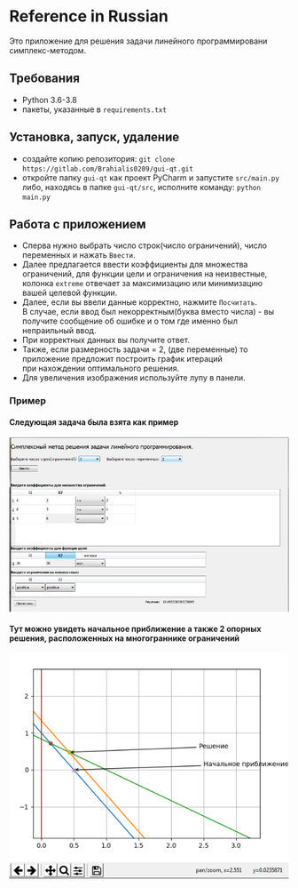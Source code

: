 
# Reference in Russian
Это приложение для решения задачи линейного программировани симплекс-методом.
## Требования
- Python 3.6-3.8
- пакеты, указанные в `requirements.txt`
## Установка, запуск, удаление
- создайте копию репозитория: `git clone https://gitlab.com/Brahialis0209/gui-qt.git`
- откройте папку `gui-qt` как проект PyCharm и запустите `src/main.py`
либо, находясь в папке `gui-qt/src`, исполните команду: `python main.py`
## Работа с приложением
- Сперва нужно выбрать число строк(число ограничений), число переменных и нажать `Ввести`.
- Далее предлагается ввести коэффициенты для множества ограничений, для функции цели и ограничения на неизвестные,<br>
 колонка `extreme` отвечает за максимизацию или минимизацию вашей целевой функции.
- Далее, если вы ввели данные корректно, нажмите `Посчитать`.<br> В случае, если ввод был некорректным(буква вместо числа) -
  вы получите сообщение об ошибке и о том где именно был непраильный ввод.
- При корректных данных вы получите ответ.
- Также, если размерность задачи = 2, (две переменные) то приложение предложит построить график итераций<br>
  при нахождении оптимального решения.
- Для увеличения изображения используйте лупу в панели.
### Пример
#### Следующая задача была взята как пример
![gui](images/example1_widgets.png)<br>
#### Тут можно увидеть начальное приближение а также 2 опорных решения, расположенных на многограннике ограничений
![gui](images/example1_graph.png)
